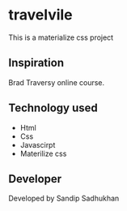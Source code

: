 # travelvile
This is a materialize css project

## Inspiration
Brad Traversy online course.

## Technology used
- Html
- Css
- Javascirpt
- Materilize css

## Developer
Developed by Sandip Sadhukhan
